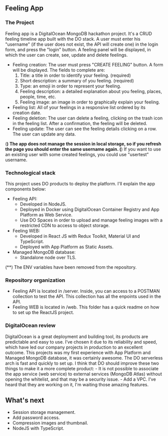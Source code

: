 ## Feeling App

### The Project

Feeling app is a DigitalOcean MongoDB hackathon project. It's a CRUD feeling timeline app built with the DO stack.
A user must enter his "username" (if the user does not exist, the API will create one) in the login form, and press the "login" button. A feeling panel will be displayed, in which the user can create, see, update and delete feelings.
- Feeling creation: The user must press "CREATE FEELING" button. A form will be displayed. The fields to complete are:
	1. Title: a title in order to identify your feeling. (required)
	2. Short description: a summary of you feeling. (required)
	3. Type: an emoji in order to represent your feeling.
	4. Feeling description: a detailed explanation about you feeling, places, people, time, etc.
	5. Feeling image: an image in order to graphically explain your feeling.
- Feeling list: All of your feelings in a responsive list ordered by its creation date.
- Feeling deletion: The user can delete a feeling, clicking on the trash icon in the feeling list. After a confirmation, the feeling will be deleted.
- Feeling update: The user can see the feeling details clicking on a row. The user can update any data.

(**) The app does not manage the session in local storage, so if you refresh the page you should enter the same username again.
(**) If you want to use an existing user with some created feelings, you could use "usertest" username.

### Technological stack

This project uses DO products to deploy the platform. I'll explain the app components below:

- Feeling API:
	- Developed in NodeJS.
	- Deployed in Docker using DigitalOcean Container Registry and App Platform as Web Service.
	- Use DO Spaces in order to upload and manage feeling images with a restricted CDN to access to object storage.
- Feeling WEB:
	- Developed in React JS with Redux Toolkit, Material UI and TypeScript.
	- Deployed with App Platform as Static Assets.
- Managed MongoDB database:
	- Standalone node over TLS.

(**) The ENV variables have been removed from the repository.

### Repository organization

- Feeling API is located in /server. Inside, you can access to a POSTMAN collection to test the API. This collection has all the enpoints used in the API.
- Feeling WEB is located in /web. This folder has a quick readme on how to set up the ReactJS project.

### DigitalOcean review

DigitalOcean is a great deployment and building tool, its products are predictable and easy to use. I’ve chosen it due to its reliability and speed, which have led our company projects in production to an excellent outcome.
This projects was my first experience with App Platform and Managed MongoDB database, it was certainly awesome. The DO serverless arch is fast and quickly to set up.
I think that DO should improve these two things to make it a more complete product:
	- It is not possible to associate the app service (web service) to external services (MongoDB Atlas) without opening the whitelist, and that may be a security issue.
	- Add a VPC.
I've heard that they are working on it, I'm waiting those amazing features.

## What's next

- Session storage management.
- Add password access.
- Compression images and thumbnail.
- NodeJS with TypeScript.